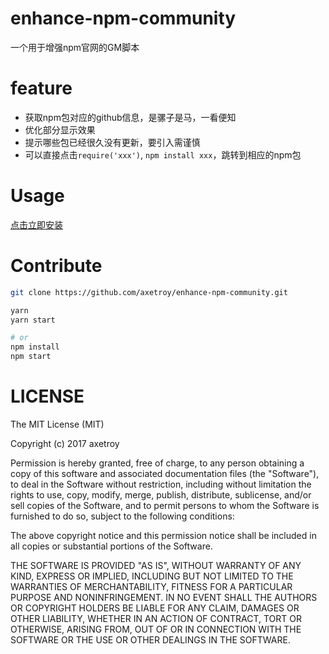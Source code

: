 # enhance-npm-community

一个用于增强npm官网的GM脚本

# feature

- 获取npm包对应的github信息，是骡子是马，一看便知
- 优化部分显示效果
- 提示哪些包已经很久没有更新，要引入需谨慎
- 可以直接点击``require('xxx')``, ``npm install xxx``，跳转到相应的npm包

# Usage

[点击立即安装](https://github.com/axetroy/enhance-npm-community/raw/master/dist/enhance-npm-community.min.user.js)

# Contribute

```bash
git clone https://github.com/axetroy/enhance-npm-community.git

yarn
yarn start

# or 
npm install
npm start
```

# LICENSE

The MIT License (MIT)

Copyright (c) 2017 axetroy

Permission is hereby granted, free of charge, to any person obtaining a copy
of this software and associated documentation files (the "Software"), to deal
in the Software without restriction, including without limitation the rights
to use, copy, modify, merge, publish, distribute, sublicense, and/or sell
copies of the Software, and to permit persons to whom the Software is
furnished to do so, subject to the following conditions:

The above copyright notice and this permission notice shall be included in all
copies or substantial portions of the Software.

THE SOFTWARE IS PROVIDED "AS IS", WITHOUT WARRANTY OF ANY KIND, EXPRESS OR
IMPLIED, INCLUDING BUT NOT LIMITED TO THE WARRANTIES OF MERCHANTABILITY,
FITNESS FOR A PARTICULAR PURPOSE AND NONINFRINGEMENT. IN NO EVENT SHALL THE
AUTHORS OR COPYRIGHT HOLDERS BE LIABLE FOR ANY CLAIM, DAMAGES OR OTHER
LIABILITY, WHETHER IN AN ACTION OF CONTRACT, TORT OR OTHERWISE, ARISING FROM,
OUT OF OR IN CONNECTION WITH THE SOFTWARE OR THE USE OR OTHER DEALINGS IN THE
SOFTWARE.